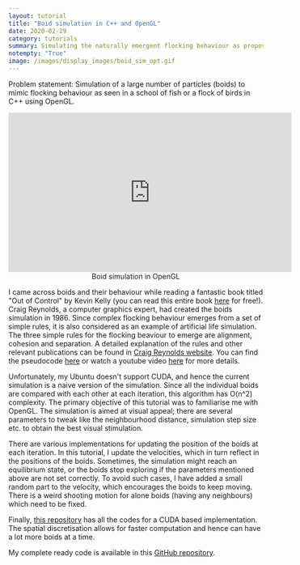 ```yaml
---
layout: tutorial
title: "Boid simulation in C++ and OpenGL"
date: 2020-02-29
category: tutorials
summary: Simulating the naturally emergent flocking behaviour as proposed by Craig Reynolds in C++ using OpenGL.
notempty: "True"
image: /images/display_images/boid_sim_opt.gif
---
```


Problem statement: Simulation of a large number of particles (boids) to mimic flocking behaviour as seen in a school of fish or a flock of birds in C++ using OpenGL.

<div class="video-container" style="text-align: center;">
<iframe width="560" height="315" src="https://www.youtube.com/embed/tEmki2ZNvN8" frameborder="0" allow="accelerometer; autoplay; encrypted-media; gyroscope; picture-in-picture" allowfullscreen></iframe><figcaption>Boid simulation in OpenGL</figcaption>
</div>

I came across boids and their behaviour while reading a fantastic book titled "Out of Control" by Kevin Kelly (you can read this entire book [here](https://kk.org/outofcontrol/contents.php) for free!). Craig Reynolds, a computer graphics expert, had created the boids simulation in 1986. Since complex flocking behaviour emerges from a set of simple rules, it is also considered as an example of artificial life simulation. The three simple rules for the flocking beaviour to emerge are alignment, cohesion and separation. A detailed explanation of the rules and other relevant publications can be found in [Craig Reynolds website](https://www.red3d.com/cwr/boids/). You can find the pseudocode [here](http://www.kfish.org/boids/pseudocode.html) or watch a youtube video [here](https://www.youtube.com/watch?v=mhjuuHl6qHM) for more details.

Unfortunately, my Ubuntu doesn't support CUDA, and hence the current simulation is a naive version of the simulation. Since all the individual boids are compared with each other at each iteration, this algorithm has O(n^2) complexity. The primary objective of this tutorial was to familiarise me with OpenGL. The simulation is aimed at visual appeal; there are several parameters to tweak like the neighbourhood distance, simulation step size etc. to obtain the best visual stimulation.

There are various implementations for updating the position of the boids at each iteration. In this tutorial, I update the velocities, which in turn reflect in the positions of the boids. Sometimes, the simulation might reach an equilibrium state, or the boids stop exploring if the parameters mentioned above are not set correctly. To avoid such cases, I have added a small random part to the velocity, which encourages the boids to keep moving. There is a weird shooting motion for alone boids (having any neighbours) which need to be fixed.

Finally, [this repository](https://github.com/CIS565-Fall-2017/Project1-CUDA-Flocking) has all the codes for a CUDA based implementation. The spatial discretisation allows for faster computation and hence can have a lot more boids at a time.

My complete ready code is available in this [GitHub repository](https://github.com/akhilsathuluri/boid_sim).
